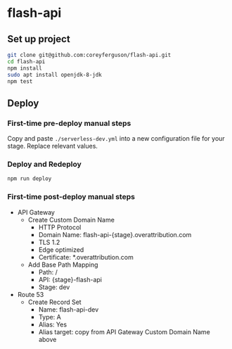 
# flash-api

## Set up project

```bash
git clone git@github.com:coreyferguson/flash-api.git
cd flash-api
npm install
sudo apt install openjdk-8-jdk
npm test
```

## Deploy

### First-time pre-deploy manual steps

Copy and paste `./serverless-dev.yml` into a new configuration file for your stage. Replace relevant values.

### Deploy and Redeploy

```bash
npm run deploy
```

### First-time post-deploy manual steps

- API Gateway
    - Create Custom Domain Name
        - HTTP Protocol
        - Domain Name: flash-api-{stage}.overattribution.com
        - TLS 1.2
        - Edge optimized
        - Certificate: *.overattribution.com
    - Add Base Path Mapping
        - Path: /
        - API: {stage}-flash-api
        - Stage: dev
- Route 53
    - Create Record Set
        - Name: flash-api-dev
        - Type: A
        - Alias: Yes
        - Alias target: copy from API Gateway Custom Domain Name above
